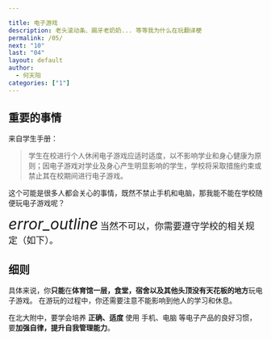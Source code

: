 ```yaml
---

title: 电子游戏
description: 老头滚动条、踢牙老奶奶... 等等我为什么在玩翻译梗
permalink: /05/
next: "10"
last: "04"
layout: default
author:
  - 何天阳
categories: ["1"]
---
```

<script>
  document.addEventListener('DOMContentLoaded', function() {
    var elems = document.querySelectorAll('.materialboxed');
    var instances = M.Materialbox.init(elems);

  });
</script>

## 重要的事情
来自学生手册：
> 学生在校进行个人休闲电子游戏应适时适度，以不影响学业和身心健康为原则；因电子游戏对学业及身心产生明显影响的学生，学校将采取措施约束或禁止其在校期间进行电子游戏。

这个可能是很多人都会关心的事情，既然不禁止手机和电脑，那我能不能在学校随便玩电子游戏呢？

<div class="card-panel flex-center accent-text">
    <i style="font-size: 30px;" class="material-icons">error_outline</i>
    <span style="font-size: 18px;">当然不可以，你需要遵守学校的相关规定（如下）。</span>
</div>

## 细则
具体来说，你**只能**在**体育馆一层，食堂，宿舍以及其他头顶没有天花板的地方**玩电子游戏。
在游玩的过程中，你还需要注意不能影响到他人的学习和休息。



在北大附中，要学会培养 **正确、适度** 使用 手机、电脑 等电子产品的良好习惯，要**加强自律，提升自我管理能力**。